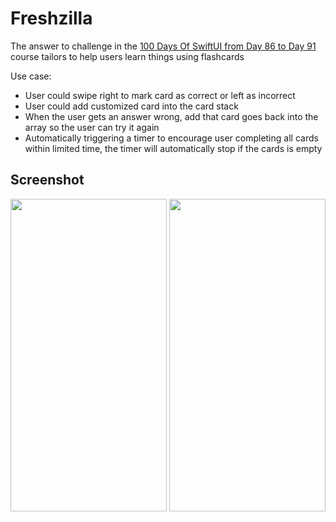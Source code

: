 #  Freshzilla

The answer to challenge in the [100 Days Of SwiftUI from Day 86 to Day 91](https://www.hackingwithswift.com/100/swiftui/86) course tailors to help users learn things using flashcards

Use case:

- User could swipe right to mark card as correct or left as incorrect 
- User could add customized card into the card stack
- When the user gets an answer wrong, add that card goes back into the array so the user can try it again
- Automatically triggering a timer to encourage user completing all cards within limited time, the timer will automatically stop if the cards is empty             
 

## Screenshot

<img src="./img/freshzilla_v1.gif" width="250" height="500">

<img src="./img/freshzilla_v1.gif" width="250" height="500">

